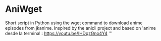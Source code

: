 # AniWget
Short script in Python using the wget command to download anime episodes from jkanime. Inspired by the anicli project and based on 'anime desde la terminal : https://youtu.be/IHDqzGno4Y4 '"
